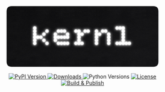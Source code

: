 <p align="center">
  <img src="https://raw.githubusercontent.com/nnilayy/kernl/main/assets/kernl-banner.png" alt="Kernl Banner" width="80%">
</p>

<p align="center">
  <a href="https://pypi.org/project/kernl/">
    <img src="https://img.shields.io/pypi/v/kernl.svg?color=brightgreen" alt="PyPI Version">
  </a>
  <a href="https://pepy.tech/project/kernl">
    <img src="https://static.pepy.tech/badge/kernl" alt="Downloads">
  </a>
  <img src="https://img.shields.io/pypi/pyversions/kernl.svg" alt="Python Versions">
  <a href="https://github.com/nnilayy/kernl/blob/main/LICENSE">
    <img src="https://img.shields.io/github/license/nnilayy/kernl.svg" alt="License">
  </a>
  <a href="https://github.com/nnilayy/kernl/actions/workflows/pypi.yml">
    <img src="https://github.com/nnilayy/kernl/actions/workflows/pypi.yml/badge.svg?event=push" alt="Build & Publish">
  </a>
</p>
